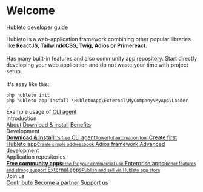 # Welcome

Hubleto developer guide

<div class="alert alert-info">
  Hubleto is a web-application framework combining other popular libraries like <b>ReactJS, TailwindcCSS, Twig, Adios or Primereact</b>.<br/>
  <br/>
  Has many built-in features and also community app repository. Start directly developing your web application and do not waste your
  time with project setup.<br/>
  <br/>
  It's easy like this:
  <a href="download-and-install" style="text-decoration:none"><pre><code>php hubleto init
php hubleto app install \HubletoApp\External\MyCompany\MyApp\Loader
</code></pre></a>
  <div class="text-gray-400 text-xs text-right">Example usage of <a href="cli-agent">CLI agent</a></div>
</div>

<div class="grid gap-8 md:grid-cols-2">
  <div class="card">
    <div class="card-header">Introduction</div>
    <div class="card-body flex flex-col gap-2">
      <a href="about" class="btn btn-white block"><span class="text">About</span></a>
      <a href="download-and-install" class="btn btn-white block"><span class="text">Download & install</span></a>
      <a href="benefits" class="btn btn-white block"><span class="text">Benefits</span></a>
    </div>
  </div>

  <div class="card">
    <div class="card-header">Development</div>
    <div class="card-body flex flex-col gap-2">
      <a href="download-and-install" class="btn btn-white block">
        <span class="text flex-col items-start"><b>Download & install</b><small>It's free</small></span>
      </a>
      <a href="cli-agent" class="btn btn-white block">
        <span class="text flex-col items-start">CLI agent<small>Powerful automation tool</small></span>
      </a>
      <a href="create-first-app" class="btn btn-white block">
        <span class="text flex-col items-start">Create first Hubleto app<small>Create simple addressbook</small></span>
      </a>
      <a href="adios-framework" class="btn btn-white block">
        <span class="text">Adios framework</span>
      </a>
      <a href="advanced-development" class="btn btn-white block">
        <span class="text">Advanced development</span>
      </a>
    </div>
  </div>

  <div class="card">
    <div class="card-header">Application repositories</div>
    <div class="card-body flex flex-col gap-2">
      <a href="apps/community" class="btn btn-white block">
        <span class="text flex-col items-start"><b>Free community apps</b><small>Free for your commercial use</small></span>
      </a>
      <a href="apps/enterpries" class="btn btn-white block">
        <span class="text flex-col items-start">Enterprise apps<small>Richer features and strong support</small></span>
      </a>
      <a href="apps/external" class="btn btn-white block">
        <span class="text flex-col items-start">External apps<small>Publish and sell via Hubleto app store</small></span>
      </a>
    </div>
  </div>

  <div class="card">
    <div class="card-header">Join us</div>
    <div class="card-body flex flex-col gap-2">
      <a href="contribute" class="btn btn-white block">
        <span class="text flex-col items-start">Contribute</span>
      </a>
      <a href="partnership" class="btn btn-white block">
        <span class="text flex-col items-start">Become a partner</span>
      </a>
      <a href="improve" class="btn btn-white block">
        <span class="text flex-col items-start">Support us</span>
      </a>
    </div>
  </div>
</div>